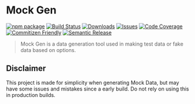 # Mock Gen

[![npm package][npm-img]][npm-url]
[![Build Status][build-img]][build-url]
[![Downloads][downloads-img]][downloads-url]
[![Issues][issues-img]][issues-url]
[![Code Coverage][codecov-img]][codecov-url]
[![Commitizen Friendly][commitizen-img]][commitizen-url]
[![Semantic Release][semantic-release-img]][semantic-release-url]

> Mock Gen is a data generation tool used in making test data or fake data based on options.

## Disclaimer

This project is made for simplicity when generating Mock Data, but may have some issues and mistakes since a early build. Do not rely on using this in production builds.

[build-img]: https://github.com/CodeVault-LLC/mockgen/actions/workflows/release.yml/badge.svg
[build-url]: https://github.com/CodeVault-LLC/mockgen/actions/workflows/release.yml
[downloads-img]: https://img.shields.io/npm/dt/mockgen
[downloads-url]: https://www.npmtrends.com/mockgen
[npm-img]: https://img.shields.io/npm/v/mockgen
[npm-url]: https://www.npmjs.com/package/mockgen
[issues-img]: https://img.shields.io/github/issues/CodeVault-LLC/mockgen
[issues-url]: https://github.com/CodeVault-LLC/mockgen/issues
[codecov-img]: https://codecov.io/gh/CodeVault-LLC/mockgen/branch/main/graph/badge.svg
[codecov-url]: https://codecov.io/gh/CodeVault-LLC/mockgen
[semantic-release-img]: https://img.shields.io/badge/%20%20%F0%9F%93%A6%F0%9F%9A%80-semantic--release-e10079.svg
[semantic-release-url]: https://github.com/semantic-release/semantic-release
[commitizen-img]: https://img.shields.io/badge/commitizen-friendly-brightgreen.svg
[commitizen-url]: http://commitizen.github.io/cz-cli/
